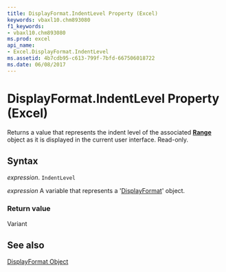 ```yaml
---
title: DisplayFormat.IndentLevel Property (Excel)
keywords: vbaxl10.chm893080
f1_keywords:
- vbaxl10.chm893080
ms.prod: excel
api_name:
- Excel.DisplayFormat.IndentLevel
ms.assetid: 4b7cdb95-c613-799f-7bfd-667506018722
ms.date: 06/08/2017
---
```



# DisplayFormat.IndentLevel Property (Excel)

Returns a value that represents the indent level of the associated  **[Range](Excel.Range(object).md)** object as it is displayed in the current user interface. Read-only.


## Syntax

 _expression_. `IndentLevel`

 _expression_ A variable that represents a '[DisplayFormat](Excel.DisplayFormat.md)' object.


### Return value

Variant


## See also


[DisplayFormat Object](Excel.DisplayFormat.md)

